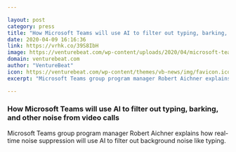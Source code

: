 ```yaml
---

layout: post
category: press
title: "How Microsoft Teams will use AI to filter out typing, barking, and other noise from video calls"
date: 2020-04-09 16:16:36
link: https://vrhk.co/39S8IbH
image: https://venturebeat.com/wp-content/uploads/2020/04/microsoft-teams-real-time-noise-suppression-chips.png?w=1200&strip=all
domain: venturebeat.com
author: "VentureBeat"
icon: https://venturebeat.com/wp-content/themes/vb-news/img/favicon.ico
excerpt: "Microsoft Teams group program manager Robert Aichner explains how real-time noise suppression will use AI to filter out background noise like typing."

---
```


### How Microsoft Teams will use AI to filter out typing, barking, and other noise from video calls

Microsoft Teams group program manager Robert Aichner explains how real-time noise suppression will use AI to filter out background noise like typing.